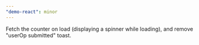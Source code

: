 ```yaml
---
"demo-react": minor
---
```


Fetch the counter on load (displaying a spinner while loading), and remove "userOp submitted" toast.
